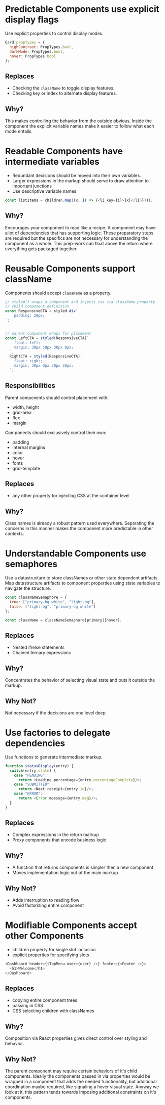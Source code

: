 # Predictable Components use explicit display flags

Use explicit properties to control display modes.

```javascript
Card.propTypes = {
  highContrast: PropTypes.bool,
  darkMode: PropTypes.bool,
  hover: PropTypes.bool
};
```

## Replaces

- Checking the `className` to toggle display features.
- Checking key or index to alternate display features.

## Why?

This makes controlling the behavior from the outside obvious.
Inside the component the explicit variable names make it easier to follow what
each mode entails.

# Readable Components have intermediate variables

- Redundant decisions should be moved into their own variables.
- Larger expressions in the markup should serve to draw attention to important junctions
- Use descriptive variable names

```javascript
const listItems = children.map((x, i( => {<li key={i}>{x}</li>})));
```

## Why?

Encourages your component to read like a recipe.
A component may have allot of dependencies that has supporting logic.
These preparatory steps are required but the specifics are not necessary for understanding the component as a whole.
This prep-work can float above the return where everything gets packaged together.

# Reusable Components support className

Components should accept `className` as a property.

```Javascript
// styled() wraps a component and injects css via className property
// child component definition
const ResponsiveCTA = styled.div`
    padding: 20px;
`;


// parent component wraps for placement
const LeftCTA = styled(ResponsiveCTA)`
    float: left;
    margin: 30px 50px 30px 0px;
  `,
  RightCTA = styled(ResponsiveCTA)`
    float: right;
    margin: 30px 0px 30px 50px;
  `;
```

## Responsibilities

Parent components should control placement with:

- width, height
- grid-area
- flex
- margin

Components should exclusively control their own:

- padding
- internal margins
- color
- hover
- fonts
- grid-template

## Replaces

- any other property for injecting CSS at the container level

## Why?

Class names is already a robust pattern used everywhere.
Separating the concerns in this manner makes the component more predictable in other contexts.

# Understandable Components use semaphores

Use a datastructure to store classNames or other state dependent artifacts.
Map datastructure artifacts to component properties using state variables to navigate the structure.

```javascript
const classNameSemaphore = {
  true: ["primary-bg white", "light-bg"],
  false: ["light-bg", "primary-bg white"]
};

const className = classNameSemaphore[primary][hover];
```

## Replaces

- Nested if/else statements
- Chained ternary expressions

## Why?

Concentrates the behavior of selecting visual state and puts it outside the markup.

## Why Not?

Not necessary if the decisions are one level deep.

# Use factories to delegate dependencies

Use functions to generate intermediate markup.

```javascript
function statusDisplay(entry) {
  switch(entry.state) {
    case "PENDING":
      return <Loading percentage={entry.percentageComplete}/>;
    case "SUBMITTED"
      return <Next receipt={entry.id}/>;
    case "ERROR":
      return <Error message={entry.msg}/>;
  }
}
```

## Replaces

- Complex expressions in the return markup
- Proxy components that encode business logic

## Why?

- A function that returns components is simpler then a new component
- Moves implementation logic out of the main markup

## Why Not?

- Adds interruption to reading flow
- Avoid factorizing entire component

# Modifiable Components accept other Components

- children property for single slot inclusion
- explicit properties for specifying slots

```javascript
<Dashboard header={<TopMenu user={user} />} footer={<Footer />}>
  <h1>Welcome</h1>
</Dashboard>
```

## Replaces

- copying entire component trees
- passing in CSS
- CSS selecting children with classNames

## Why?

Composition via React properties gives direct control over styling and behavior.

## Why Not?

The parent component may require certain behaviors of it's child components. Ideally the components passed in via properties would be wrapped in a component that adds the needed functionality, but additional coordination maybe required, like signaling a hover visual state. Anyway we look at it, this pattern tends towards imposing additional constraints on it's components.
